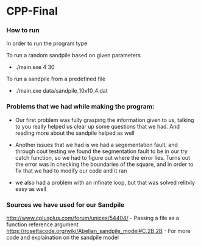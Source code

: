 # CPP-Final
### How to run

In order to run the program type

To run a random sandpile based on given parameters
* ./main.exe 4 30 

To run a sandpile from a predefined file

* ./main.exe data/sandpile_10x10_4.dat 



### Problems that we had while making the program:

* Our first problem was fully grasping the information given to us, talking to you really helped us clear up some questions that we had. And reading more about the sandpile helped as well
* Another issues that we had is we had a segementation fault, and through cout testing we found the segmentation fault to be in our try catch function, so we had to figure out
where the error lies. Turns out the error was in checking the boundaries of the square, and in order to fix that we had to modify our code and it ran

* we also had a problem with an infinate loop, but that was solved relitvly easy as well




### Sources we have used for our Sandpile

http://www.cplusplus.com/forum/unices/54404/ - Passing a file as a function reference argument
https://rosettacode.org/wiki/Abelian_sandpile_model#C.2B.2B - For more code and explaination on the sandpile model

